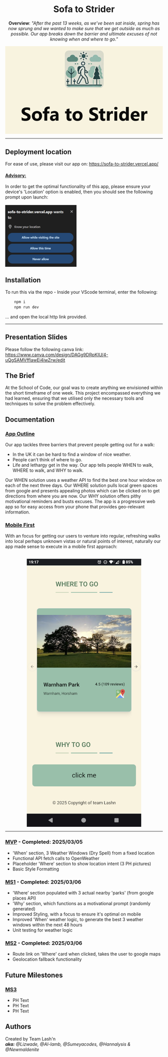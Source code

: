 <h1 align = "center">Sofa to Strider</h1>

<p align = "center"><b>Overview</b>: <i>"After the past 13 weeks, as we’ve been sat inside, spring has now sprung and we wanted to make sure that we get outside as much as possible. Our app breaks down the barrier and ultimate excuses of not knowing when and where to go." </i></p>

<p align = "center">
  <img align = "center" src="/readme-images/sofa-to-strider-logo-and-title.PNG" alt="StS logo and title">
</p>

------------

## Deployment location

For ease of use, please visit our app on: https://sofa-to-strider.vercel.app/

<h4><u>Advisory:</u></h4> In order to get the optimal functionality of this app, please ensure your device's 'Location' option is enabled, then you should see the following prompt upon launch:  
<br><br/>

  <img align = "center" src="/readme-images/location-permission.png" alt="location-request-prompt">


## Installation

To run this via the repo - Inside your VScode terminal, enter the following:

```bash
    npm i
    npm run dev
```
... and open the local http link provided.

------------

## Presentation Slides  

Please follow the following canva link: https://www.canva.com/design/DAGg9DRpKIU/4-uQgSAMVfflawEi4iwZrw/edit

## The Brief  

At the School of Code, our goal was to create anything we envisioned within the short timeframe of one week. This project encompassed everything we had learned, ensuring that we utilised only the necessary tools and techniques to solve the problem effectively.

## Documentation 

<h3><u>App Outline</u></h3>  
Our app tackles three barriers that prevent people getting out for a walk:

-  In the UK it can be hard to find a window of nice weather.    
-  People can’t think of where to go.   
-  Life and lethargy get in the way. Our app tells people WHEN to walk, WHERE to walk, and WHY to walk.    
   
Our WHEN solution uses a weather API to find the best one hour window on each of the next three days. Our WHERE solution pulls local green spaces from google and presents appealing photos which can be clicked on to get directions from where you are now. Our WHY solution offers pithy motivational reminders and busts excuses. The app is a progressive web app so for easy access from your phone that provides geo-relevant information.  

<h3><u>Mobile First</u></h3> 
With an focus for getting our users to venture into regular, refreshing walks into local perhaps unknown vistas or natural points of interest, naturally our app made sense to execute in a mobile first approach: 
<br><br/>

<p align = "center">
  <img align ="center" src="/readme-images/where-to-go-screenshot-mobile.png" alt="Where-to-go-mobile-view">
</p>

----------------------------------

<h3><u>MVP</u> - Completed: 2025/03/05</h3>

- 'When' section, 3 Weather Windows (Dry Spell) from a fixed location 
- Functional API fetch calls to OpenWeather 
- Placeholder 'Where' section to show location intent (3 PH pictures)
- Basic Style Formatting

<h3><u>MS1</u> - Completed: 2025/03/06</h3>

- 'Where' section populated with 3 actual nearby 'parks' (from google places API)
- 'Why' section, which functions as a motivational prompt (randomly generated)
- Improved Styling, with a focus to ensure it's optimal on mobile
- Improved 'When' weather logic, to generate the best 3 weather windows within the next 48 hours
- Unit testing for weather logic

<h3><u>MS2</u> - Completed: 2025/03/06</h3>

- Route link on 'Where' card when clicked, takes the user to google maps
- Geolocation fallback functionality

## Future Milestones

<h3><u>MS3</u></h3>

- PH Text
- PH Text
- PH Text

## Authors

Created by Team Lash'n  
<i><b>aka:</b> @Lizwade, @Al-lamb, @Sumeyacodes, @Hannalysis & @Newmaldenite</i>